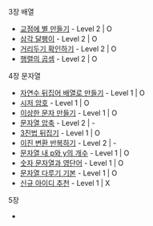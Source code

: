 3장 배열
- [교점에 별 만들기](https://school.programmers.co.kr/learn/courses/30/lessons/87377) - Level 2 | O
- [삼각 달팽이](https://school.programmers.co.kr/learn/courses/30/lessons/68645) - Level 2 | O
- [거리두기 확인하기](https://school.programmers.co.kr/learn/courses/30/lessons/81302) - Level 2 | O
- [행렬의 곱셈](https://school.programmers.co.kr/learn/courses/30/lessons/12949) - Level 2 | O

4장 문자열
- [자연수 뒤집어 배열로 만들기](https://school.programmers.co.kr/learn/courses/30/lessons/12932) - Level 1 | O
- [시저 암호](https://school.programmers.co.kr/learn/courses/30/lessons/12926) - Level 1 | O
- [이상한 문자 만들기](https://school.programmers.co.kr/learn/courses/30/lessons/12930) - Level 1 | O
- [문자열 압축](https://school.programmers.co.kr/learn/courses/30/lessons/60057) - Level 2 | - 
- [3진법 뒤집기](https://school.programmers.co.kr/learn/courses/30/lessons/68935) - Level 1 | O 
- [이진 변환 반복하기](https://school.programmers.co.kr/learn/courses/30/lessons/70129) - Level 2 | -
- [문자열 내 p와 y의 개수](https://school.programmers.co.kr/learn/courses/30/lessons/12916) - Level 1 | O
- [숫자 문자열과 영단어](https://school.programmers.co.kr/learn/courses/30/lessons/81301) - Level 1 | O
- [문자열 다루기 기본](https://school.programmers.co.kr/learn/courses/30/lessons/12918) - Level 1 | O
- [신규 아이디 추천](https://school.programmers.co.kr/learn/courses/30/lessons/72410) - Level 1 | X

5장
- []()
